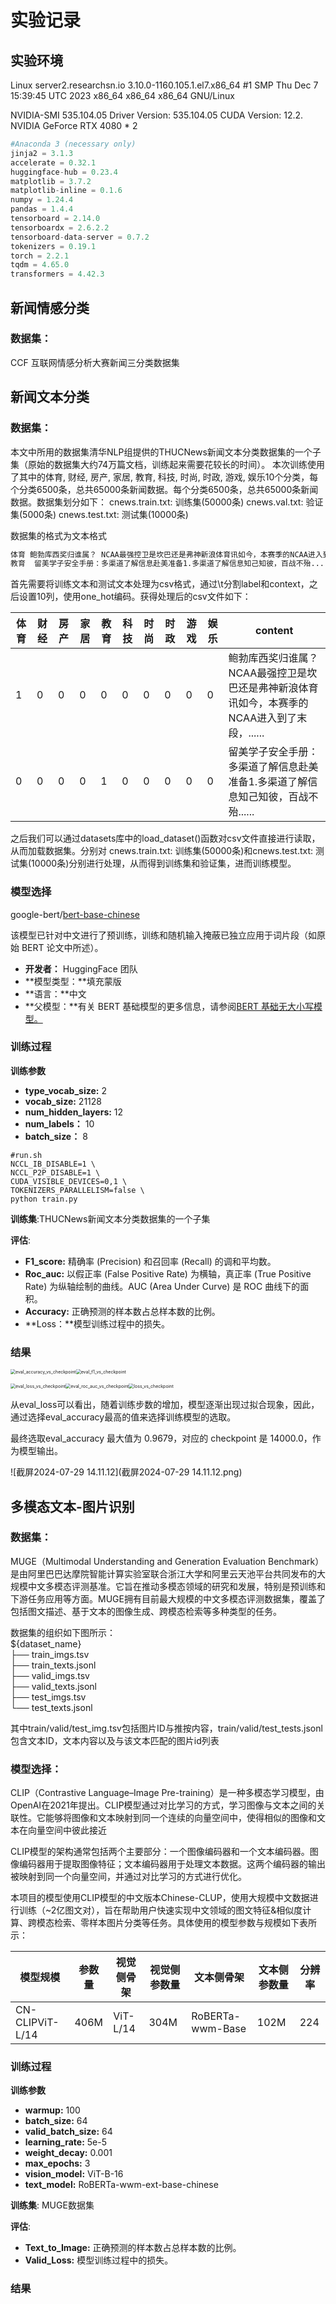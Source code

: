 # 实验记录



## 实验环境

Linux server2.researchsn.io 3.10.0-1160.105.1.el7.x86_64 #1 SMP Thu Dec 7 15:39:45 UTC 2023 x86_64 x86_64 x86_64 GNU/Linux

NVIDIA-SMI 535.104.05             Driver Version: 535.104.05   CUDA Version: 12.2.      NVIDIA GeForce RTX 4080 * 2

```python
#Anaconda 3 (necessary only)
jinja2 = 3.1.3
accelerate = 0.32.1
huggingface-hub = 0.23.4
matplotlib = 3.7.2
matplotlib-inline = 0.1.6
numpy = 1.24.4
pandas = 1.4.4
tensorboard = 2.14.0
tensorboardx = 2.6.2.2
tensorboard-data-server = 0.7.2
tokenizers = 0.19.1
torch = 2.2.1
tqdm = 4.65.0
transformers = 4.42.3
```

## 新闻情感分类

### 数据集：

CCF 互联网情感分析大赛新闻三分类数据集



## 新闻文本分类

### 数据集：

本文中所用的数据集清华NLP组提供的THUCNews新闻文本分类数据集的一个子集（原始的数据集大约74万篇文档，训练起来需要花较长的时间）。 本次训练使用了其中的体育, 财经, 房产, 家居, 教育, 科技, 时尚, 时政, 游戏, 娱乐10个分类，每个分类6500条，总共65000条新闻数据。每个分类6500条，总共65000条新闻数据。数据集划分如下： cnews.train.txt: 训练集(50000条) cnews.val.txt: 验证集(5000条) cnews.test.txt: 测试集(10000条)

数据集的格式为文本格式

```txt
体育 鲍勃库西奖归谁属？ NCAA最强控卫是坎巴还是弗神新浪体育讯如今，本赛季的NCAA进入到了末段，......
教育	留美学子安全手册：多渠道了解信息赴美准备1.多渠道了解信息知己知彼，百战不殆......
```

首先需要将训练文本和测试文本处理为csv格式，通过\t分割label和context，之后设置10列，使用one_hot编码。获得处理后的csv文件如下：

| 体育 | 财经 | 房产 | 家居 | 教育 | 科技 | 时尚 | 时政 | 游戏 | 娱乐 | content                                                      |
| ---- | ---- | ---- | ---- | ---- | ---- | ---- | ---- | ---- | ---- | ------------------------------------------------------------ |
| 1    | 0    | 0    | 0    | 0    | 0    | 0    | 0    | 0    | 0    | 鲍勃库西奖归谁属？ NCAA最强控卫是坎巴还是弗神新浪体育讯如今，本赛季的NCAA进入到了末段，...... |
| 0    | 0    | 0    | 0    | 1    | 0    | 0    | 0    | 0    | 0    | 留美学子安全手册：多渠道了解信息赴美准备1.多渠道了解信息知己知彼，百战不殆...... |

之后我们可以通过datasets库中的load_dataset()函数对csv文件直接进行读取，从而加载数据集。分别对 cnews.train.txt: 训练集(50000条)和cnews.test.txt: 测试集(10000条)分别进行处理，从而得到训练集和验证集，进而训练模型。

### 模型选择

google-bert/[bert-base-chinese](https://huggingface.co/google-bert/bert-base-chinese)

该模型已针对中文进行了预训练，训练和随机输入掩蔽已独立应用于词片段（如原始 BERT 论文中所述）。

- **开发者：** HuggingFace 团队
- **模型类型：**填充蒙版
- **语言：**中文
- **父模型：**有关 BERT 基础模型的更多信息，请参阅[BERT 基础无大小写模型。](https://huggingface.co/bert-base-uncased)

### 训练过程

**训练参数**

- **type_vocab_size:** 2
- **vocab_size:** 21128
- **num_hidden_layers:** 12
- **num_labels：** 10
- **batch_size：** 8

```shell
#run.sh
NCCL_IB_DISABLE=1 \
NCCL_P2P_DISABLE=1 \
CUDA_VISIBLE_DEVICES=0,1 \
TOKENIZERS_PARALLELISM=false \
python train.py
```

**训练集**:THUCNews新闻文本分类数据集的一个子集

**评估**:

- **F1_score:** 精确率 (Precision) 和召回率 (Recall) 的调和平均数。
- **Roc_auc:** 以假正率 (False Positive Rate) 为横轴，真正率 (True Positive Rate) 为纵轴绘制的曲线。AUC (Area Under Curve) 是 ROC 曲线下的面积。
- **Accuracy:** 正确预测的样本数占总样本数的比例。
- **Loss：**模型训练过程中的损失。

### 结果

<img src="eval_accuracy_vs_checkpoint.png" alt="eval_accuracy_vs_checkpoint" style="zoom:50%;" /><img src="eval_f1_vs_checkpoint.png" alt="eval_f1_vs_checkpoint" style="zoom:50%;" />

<img src="eval_loss_vs_checkpoint.png" alt="eval_loss_vs_checkpoint" style="zoom:50%;" /><img src="eval_roc_auc_vs_checkpoint.png" alt="eval_roc_auc_vs_checkpoint" style="zoom:50%;" /><img src="loss_vs_checkpoint.png" alt="loss_vs_checkpoint" style="zoom:50%;" />



从eval_loss可以看出，随着训练步数的增加，模型逐渐出现过拟合现象，因此，通过选择eval_accuracy最高的值来选择训练模型的选取。

最终选取eval_accuracy 最大值为 0.9679，对应的 checkpoint 是 14000.0，作为模型输出。

![截屏2024-07-29 14.11.12](截屏2024-07-29 14.11.12.png)


## 多模态文本-图片识别

### 数据集：

MUGE（Multimodal Understanding and Generation Evaluation Benchmark）是由阿里巴巴达摩院智能计算实验室联合浙江大学和阿里云天池平台共同发布的大规模中文多模态评测基准。它旨在推动多模态领域的研究和发展，特别是预训练和下游任务应用等方面。MUGE拥有目前最大规模的中文多模态评测数据集，覆盖了包括图文描述、基于文本的图像生成、跨模态检索等多种类型的任务。

数据集的组织如下图所示：\
${dataset_name} \
    ├── train_imgs.tsv      \
    ├── train_texts.jsonl    \
    ├── valid_imgs.tsv \
    ├── valid_texts.jsonl \
    ├── test_imgs.tsv \
    └── test_texts.jsonl 

其中train/valid/test_img.tsv包括图片ID与推按内容，train/valid/test_tests.jsonl包含文本ID，文本内容以及与该文本匹配的图片id列表

### 模型选择：
CLIP（Contrastive Language–Image Pre-training）是一种多模态学习模型，由OpenAI在2021年提出。CLIP模型通过对比学习的方式，学习图像与文本之间的关联性。它能够将图像和文本映射到同一个连续的向量空间中，使得相似的图像和文本在向量空间中彼此接近

CLIP模型的架构通常包括两个主要部分：一个图像编码器和一个文本编码器。图像编码器用于提取图像特征；文本编码器用于处理文本数据。这两个编码器的输出被映射到同一个向量空间，并通过对比学习的方式进行优化。

本项目的模型使用CLIP模型的中文版本Chinese-CLUP，使用大规模中文数据进行训练（~2亿图文对），旨在帮助用户快速实现中文领域的图文特征&相似度计算、跨模态检索、零样本图片分类等任务。具体使用的模型参数与规模如下表所示：

|模型规模|参数量|视觉侧骨架|视觉侧参数量|文本侧骨架|文本侧参数量|分辨率|
|-|-|-|-|-|-|-|
| CN-CLIPViT-L/14 | 406M | ViT-L/14 | 304M | RoBERTa-wwm-Base | 102M | 224 |


### 训练过程

**训练参数**

- **warmup:** 100
- **batch_size:** 64
- **valid_batch_size:** 64
- **learning_rate:** 5e-5
- **weight_decay:** 0.001
- **max_epochs:** 3
- **vision_model:** ViT-B-16
- **text_model:** RoBERTa-wwm-ext-base-chinese

**训练集**: MUGE数据集

**评估**:

- **Text_to_Image:** 正确预测的样本数占总样本数的比例。
- **Valid_Loss:** 模型训练过程中的损失。

### 结果



